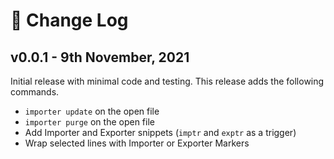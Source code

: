 # 📝 Change Log

## v0.0.1 - 9th November, 2021

Initial release with minimal code and testing. This release adds the following commands.

- `importer update` on the open file
- `importer purge` on the open file
- Add Importer and Exporter snippets (`imptr` and `exptr` as a trigger)
- Wrap selected lines with Importer or Exporter Markers
